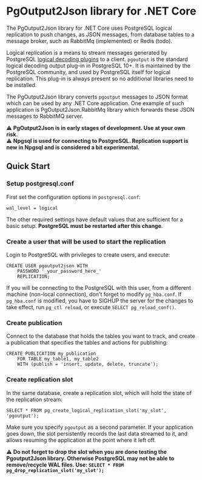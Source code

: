 # PgOutput2Json library for .NET Core
The PgOutput2Json library for .NET Core uses PostgreSQL logical replication to push changes, as JSON messages, from database tables to a message broker, such as RabbitMq (implemented) or Redis (todo). 

Logical replication is a means to stream messages generated by PostgreSQL [logical decoding plugins](https://www.postgresql.org/docs/current/logicaldecoding.html) to a client. `pgoutput` is the standard logical decoding output plug-in in PostgreSQL 10+. It is maintained by the PostgreSQL community, and used by PostgreSQL itself for logical replication. This plug-in is always present so no additional libraries need to be installed. 

The PgOutput2Json library converts `pgoutput` messages to JSON format which can be used by any .NET Core application. One example of such application is PgOutput2Json.RabbitMq library which forwards these JSON messages to RabbitMQ server. 

⚠️ **PgOutput2Json is in early stages of development. Use at your own risk.**  
⚠️ **Npgsql is used for connecting to PostgreSQL. Replication support is new in Npgsql and is considered a bit experimental.** 

## Quick Start

### Setup postgresql.conf

First set the configuration options in `postgresql.conf`:
```
wal_level = logical
```
The other required settings have default values that are sufficient for a basic setup. **PostgreSQL must be restarted after this change**.

### Create a user that will be used to start the replication
Login to PostgreSQL with privileges to create users, and execute: 
```
CREATE USER pgoutput2json WITH
	PASSWORD '_your_password_here_'
	REPLICATION;
```
If you will be connecting to the PostgreSQL with this user, from a different machine (non-local connection), don't forget to modify `pg_hba.conf`. If `pg_hba.conf` is modified, you have to SIGHUP the server for the changes to take effect, run `pg_ctl reload`, or execute `SELECT pg_reload_conf()`.

### Create publication
Connect to the database that holds the tables you want to track, and create a publication that specifies the tables and actions for publishing:
```
CREATE PUBLICATION my_publication
    FOR TABLE my_table1, my_table2
    WITH (publish = 'insert, update, delete, truncate');
```

### Create replication slot
In the same database, create a replication slot, which will hold the state of the replication stream:
```
SELECT * FROM pg_create_logical_replication_slot('my_slot', 'pgoutput');
```
Make sure you specify `pgoutput` as a second parameter. If your application goes down, the slot persistently records the last data streamed to it, and allows resuming the application at the point where it left off.

⚠️ **Do not forget to drop the slot when you are done testing the Pgoutput2Json library. Otherwise PostgreSQL may not be able to remove/recycle WAL files. Use: `SELECT * FROM pg_drop_replication_slot('my_slot');`**
